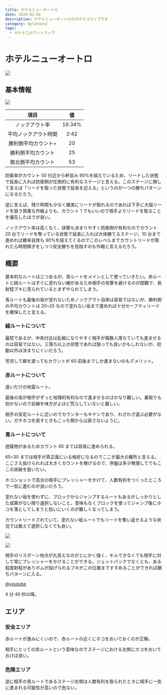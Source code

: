 ```yaml
---
title: ホテルニューオートロ
date: 2019-01-01
description: ホテルニューオートロのガチホコマップです
category: Splatoon2
tags:
  - ガチホコカウントマップ
---
```


# ホテルニューオートロ

![](https://pbs.twimg.com/media/Ec5t-FBXoAA0cYB?format=png)

## 基本情報

![](https://pbs.twimg.com/media/EV-Gni3XkAEE75r?format=png)

|         項目         |   値   |
| :------------------: | :----: |
|    ノックアウト率    | 19.34% |
| 平均ノックアウト時間 |  2:42  |
| 勝利側平均カウント+  |   20   |
|  勝利側平均カウント  |   25   |
|  敗北側平均カウント  |   53   |

防衛率がカウント 50 付近から軒並み 90%を超えているため、リードした状態で延長に入れば防衛側が圧倒的に有利なステージと言える。このステージに関して言えば「リードを取った状態で延長を迎える」というのが一つの勝ちパターンになるだろう。

逆に言えば、残り時間も少なく確実にリードが取れるのであれば下手に大幅リードを狙う慎重な作戦よりも、カウント 1 でもいいので相手よりリードを取ることを優先したほうが良い。

ノックアウト率は高くなく、挟撃も決まりやすく防衛側が有利なのでカウント 20 台でリードを奪っている状態で延長に入れば大体勝てるステージ。10 台まで進めれば勝率自体も 90%を超えてくるのでこのレベルまでカウントリードが取れたら時間稼ぎをしつつ安全勝ちを目指すのも作戦と言えるだろう。

## 概要

基本的なルートは三つあるが、青ルートをメインとして使っていきたい。赤ルートと緑ルートはすぐに塗れない網があるため相手の攻撃を避けるのが困難で、長射程ブキに見られているとまずやられてしまう。

青ルートも最後の坂が塗れないためノックアウト自体は容易ではないが、勝利側の平均カウントは 20~25 なので塗れない坂まで進めれば十分セーフティリードを確保したと言える。

### 緑ルートについて

最短であるが、中央付近は乱戦になりやすく相手が複数人落ちていても進ませるのは容易ではない。三落ち以上の状態であれば狙っても良いかもしれないが、初動以外は決まりにくいだろう。

苦労して網を渡ってもカウントが 60 前後までしか進まないのもデメリット。

### 赤ルートについて

遠いだけの地雷ルート。

最後の坂が相手がずっと地理的有利なので進ませるのはかなり難しい。裏取りも効かないので前線を味方がよほど荒らしていないと厳しい。

相手の安定ルートに近いのでカウンターもキケンであり、わざわざ選ぶ必要がない。ガチホコを戻すときもこっち側からは戻さないように。

### 青ルートについて

遮蔽物があるためカウント 65 までは容易に進められる。

65~30 までは相手が真正面にいる格好になるのでここが最大の難所と言える。ここさえ抜けられれば大きくカウントを稼げるので、序盤は多少無理してでもここの突破を狙いたい。

ホコショットで高台の相手にプレッシャーをかけて、人数有利をつくったところで一気に進むのが良いだろう。

塗れない坂を使わずに、ブロックからジャンプするルートもあるがしっかりとした成算がない限り選択しないこと。意味もなくブロックを使ってジャンプ後にホコを落としてしまうと拾いにいくのが難しくなってしまう。

カウントリードされていて、塗れない坂ルートでもリードを奪い返せるような状況では敢えて選択しなくても良い。

![](https://pbs.twimg.com/media/E1jbiY5VUAARig2?format=png)

![](https://pbs.twimg.com/media/E1jbkiAUUAAJiER?format=png)

相手のリスポーン地点が丸見えなのがとにかく強く、キルできなくても相手に対して常にプレッシャーをかけることができる。ジェットパックでなくとも、ある程度射程がありボムが投げられるブキがこの位置まですすめることができれば勝ちパターンに入る。

@[youtube](https://www.youtube.com/watch?v=I_2C76piqhQ)

4 分 40 秒以降。

## エリア

### 安全エリア

赤ルートが進みにくいので、赤ルートの近くにホコをおいておくのが正解。

相手にとっての赤ルートという意味なのでステージにおける左側にホコをおいておけば良い。

### 危険エリア

逆に相手の青ルートであるステージ右側は人数有利を取られたときに相手に一気に進まれる可能性が高いので危ない。

